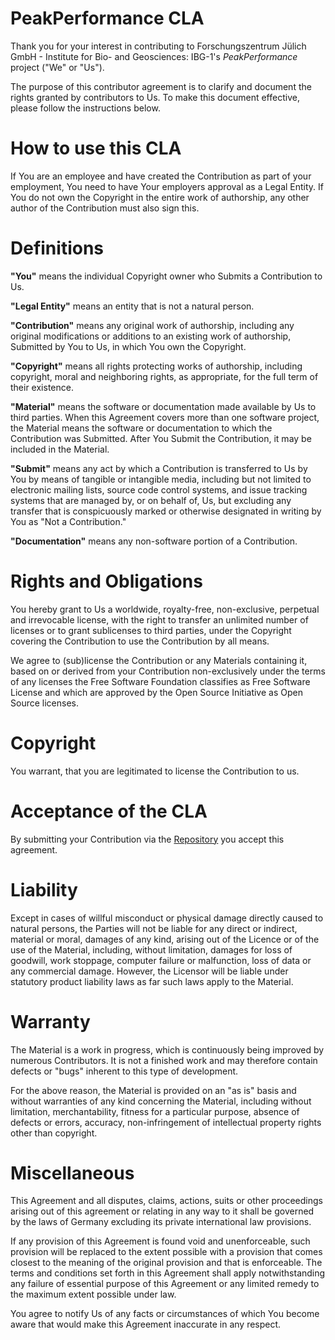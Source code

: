 # PeakPerformance CLA

Thank you for your interest in contributing to Forschungszentrum Jülich GmbH - Institute for Bio- and Geosciences: IBG-1's *PeakPerformance* project ("We" or "Us").

The purpose of this contributor agreement is to clarify and document the rights granted by contributors to Us.
To make this document effective, please follow the instructions below.

# How to use this CLA

If You are an employee and have created the Contribution as part of your employment, You need to have Your employers approval as a Legal Entity.
If You do not own the Copyright in the entire work of authorship, any other author of the Contribution must also sign this.

# Definitions

**"You"** means the individual Copyright owner who Submits a Contribution to Us.

**"Legal Entity"** means an entity that is not a natural person.

**"Contribution"** means any original work of authorship, including any original modifications or additions to an existing work of authorship, Submitted by You to Us, in which You own the Copyright.

**"Copyright"** means all rights protecting works of authorship, including copyright, moral and neighboring rights, as appropriate, for the full term of their existence.

**"Material"** means the software or documentation made available by Us to third parties.
When this Agreement covers more than one software project, the Material means the software or documentation to which the Contribution was Submitted.
After You Submit the Contribution, it may be included in the Material.

**"Submit"** means any act by which a Contribution is transferred to Us by You by means of tangible or intangible media, including but not limited to electronic mailing lists, source code control systems, and issue tracking systems that are managed by, or on behalf of, Us, but excluding any transfer that is conspicuously marked or otherwise designated in writing by You as "Not a Contribution."

**"Documentation"** means any non-software portion of a Contribution.

# Rights and Obligations

You hereby grant to Us a worldwide, royalty-free, non-exclusive, perpetual and irrevocable license, with the right to transfer an unlimited number of licenses or to grant sublicenses to third parties, under the Copyright covering the Contribution to use the Contribution by all means.

We agree to (sub)license the Contribution or any Materials containing it, based on or derived from your Contribution non-exclusively under the terms of any licenses the Free Software Foundation classifies as Free Software License and which are approved by the Open Source Initiative as Open Source licenses.

# Copyright

You warrant, that you are legitimated to license the Contribution to us.

# Acceptance of the CLA

By submitting your Contribution via the [Repository](https://github.com/jubiotech/peak-performance) you accept this agreement.


# Liability

Except in cases of willful misconduct or physical damage directly caused to natural persons, the Parties will not be liable for any direct or indirect, material or moral, damages of any kind, arising out of the Licence or of the use of the Material, including, without limitation, damages for loss of goodwill, work stoppage, computer failure or malfunction, loss of data or any commercial damage.
However, the Licensor will be liable under statutory product liability laws as far such laws apply to the Material.

# Warranty

The Material is a work in progress, which is continuously being improved by numerous Contributors.
It is not a finished work and may therefore contain defects or "bugs" inherent to this type of development.

For the above reason, the Material is provided on an "as is" basis and without warranties of any kind concerning the Material, including without limitation,
merchantability, fitness for a particular purpose, absence of defects or errors, accuracy, non-infringement of intellectual property rights other than copyright.

# Miscellaneous

This Agreement and all disputes, claims, actions, suits or other proceedings arising out of this agreement or relating in any way to it shall be governed by the laws of Germany excluding its private international law provisions.

If any provision of this Agreement is found void and unenforceable, such provision will be replaced to the extent possible with a provision that comes closest to the meaning of the original provision and that is enforceable.
The terms and conditions set forth in this Agreement shall apply notwithstanding any failure of essential purpose of this Agreement or any limited remedy to the maximum extent possible under law.

You agree to notify Us of any facts or circumstances of which You become aware that would make this Agreement inaccurate in any respect.
